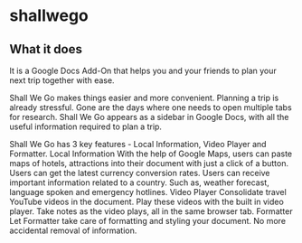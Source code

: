 # shallwego


## What it does
It is a Google Docs Add-On that helps you and your friends to plan your next trip together with ease.

Shall We Go makes things easier and more convenient. Planning a trip is already stressful. Gone are the days where one needs to open multiple tabs for research. Shall We Go appears as a sidebar in Google Docs, with all the useful information required to plan a trip.  

Shall We Go has 3 key features - Local Information, Video Player and Formatter. 
Local Information
With the help of Google Maps, users can paste maps of hotels, attractions into their document with just a click of a button. 
Users can get the latest currency conversion rates. 
Users can receive important information related to a country. Such as, weather forecast, language spoken and emergency hotlines.
Video Player
Consolidate travel YouTube videos in the document. Play these videos with the built in video player. 
Take notes as the video plays, all in the same browser tab. 
Formatter
Let Formatter take care of formatting and styling your document. 
No more accidental removal of information. 
